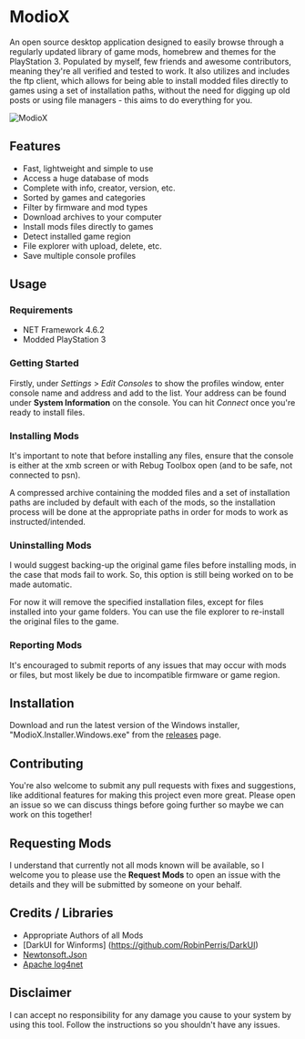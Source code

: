 <h1 align="left">ModioX</h1>

An open source desktop application designed to easily browse through a regularly updated library of game mods, homebrew and themes for the PlayStation 3. Populated by myself, few friends and awesome contributors, meaning  they're all verified and tested to work. It also utilizes and includes the ftp client, which allows for being able to install modded files directly to games using a set of installation paths, without the need for digging up old posts or using file managers - this aims to do everything for you. 

![ModioX](https://github.com/ohhsoash/ModioX/blob/master/Images/Screenshot1.png?raw=true) 

## Features
* Fast, lightweight and simple to use
* Access a huge database of mods
* Complete with info, creator, version, etc.
* Sorted by games and categories
* Filter by firmware and mod types
* Download archives to your computer
* Install mods files directly to games
* Detect installed game region
* File explorer with upload, delete, etc.
* Save multiple console profiles

## Usage

### Requirements
* NET Framework 4.6.2
* Modded PlayStation 3

### Getting Started
Firstly, under _Settings_ > _Edit Consoles_ to show the profiles window, enter console name and address and add to the list. Your address can be found under **System Information** on the console. You can hit *Connect* once you're ready to install files.

### Installing Mods
It's important to note that before installing any files, ensure that the console is either at the xmb screen or with Rebug Toolbox open (and to be safe, not connected to psn).

A compressed archive containing the modded files and a set of installation paths are included by default with each of the mods, so the installation process will be done at the appropriate paths in order for mods to work as instructed/intended.

### Uninstalling Mods
I would suggest backing-up the original game files before installing mods, in the case that mods fail to work. So, this option is still being worked on to be made automatic.

For now it will remove the specified installation files, except for files installed into your game folders. You can use the file explorer to re-install the original files to the game. 

### Reporting Mods
It's encouraged to submit reports of any issues that may occur with mods or files, but most likely be due to incompatible firmware or game region. 

## Installation
Download and run the latest version of the Windows installer, "ModioX.Installer.Windows.exe" from the [releases](https://github.com/ohhsoash/ModioX/releases/latest) page.

## Contributing
You're also welcome to submit any pull requests with fixes and suggestions, like additional features for making this project even more great. Please open an issue so we can discuss things before going further so maybe we can work on this together!

## Requesting Mods
I understand that currently not all mods known will be available, so I welcome you to please use the **Request Mods** to open an issue with the details and they will be submitted by someone on your behalf.

## Credits / Libraries
- Appropriate Authors of all Mods
- [DarkUI for Winforms] (https://github.com/RobinPerris/DarkUI)
- [Newtonsoft.Json](https://www.newtonsoft.com/json)
- [Apache log4net](https://logging.apache.org/log4net/)

## Disclaimer
I can accept no responsibility for any damage you cause to your system by using this tool. Follow the instructions so you shouldn't have any issues.
